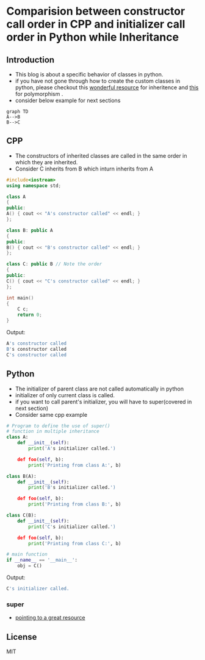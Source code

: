 # Comparision between constructor call order in CPP and initializer call order in Python while Inheritance


## Introduction

  - This blog is about a specific behavior of classes in python.
  - if you have not gone through how to create the custom classes in python, please checkout this [wonderful resource](https://realpython.com/python3-object-oriented-programming/) for inheritence and [this](https://dbader.org/blog/python-dunder-methods) for polymorphism .  
  - consider below example for next sections
```mermaid
graph TD
A-->B
B-->C
```

## CPP

  - The constructors of inherited classes are called in the same order in which they are inherited.
  - Consider C inherits from B which inturn inherits from A
 
```cpp
#include<iostream> 
using namespace std; 

class A 
{ 
public: 
A() { cout << "A's constructor called" << endl; } 
}; 

class B: public A
{ 
public: 
B() { cout << "B's constructor called" << endl; } 
}; 

class C: public B // Note the order 
{ 
public: 
C() { cout << "C's constructor called" << endl; } 
}; 

int main() 
{ 
	C c; 
	return 0; 
} 
```

Output:

```sh
A's constructor called
B's constructor called
C's constructor called
```
## Python
  - The initializer of parent class are not called automatically in python
  - initializer of only current class is called.
  - if you want to call parent's initializer, you will have to super(covered in next section)
  - Consider same cpp example
 
```python
# Program to define the use of super() 
# function in multiple inheritance 
class A: 
	def __init__(self): 
		print('A's initializer called.') 

	def foo(self, b): 
		print('Printing from class A:', b) 

class B(A): 
	def __init__(self): 
		print('B's initializer called.') 

	def foo(self, b): 
		print('Printing from class B:', b) 

class C(B):
	def __init__(self): 
		print('C's initializer called.') 

	def foo(self, b): 
		print('Printing from class C:', b) 

# main function 
if __name__ == '__main__': 
	obj = C() 
```
Output:
```sh
C's initializer called.
```

### super
  - [pointing to a great resource](https://realpython.com/python-super/)

License 
-------------
MIT

